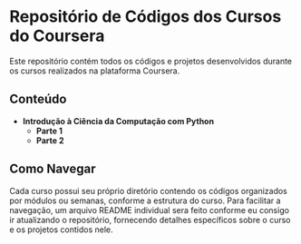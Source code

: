 # Repositório de Códigos dos Cursos do Coursera

Este repositório contém todos os códigos e projetos desenvolvidos durante os cursos realizados na plataforma Coursera.

## Conteúdo
- **Introdução à Ciência da Computação com Python**
  - **Parte 1**
  - **Parte 2**

 ## Como Navegar
Cada curso possui seu próprio diretório contendo os códigos organizados por módulos ou semanas, conforme a estrutura do curso. Para facilitar a navegação, um arquivo 
README individual sera feito conforme eu consigo ir atualizando o repositório, fornecendo detalhes específicos sobre o curso e os projetos contidos nele.

<!-- 
#   #   #
##  ##  ##
### ### ###
-->

